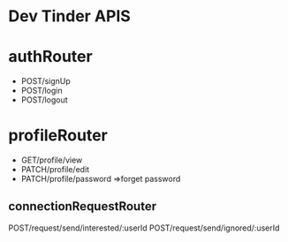   # Dev Tinder APIS
  # authRouter
  - POST/signUp
  - POST/login
  - POST/logout

  # profileRouter
  - GET/profile/view
  - PATCH/profile/edit
  - PATCH/profile/password =>forget password

  ## connectionRequestRouter
  POST/request/send/interested/:userId
  POST/request/send/ignored/:userId





